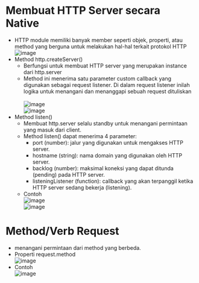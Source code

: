 # Membuat HTTP Server secara Native
- HTTP module memiliki banyak member seperti objek, properti, atau method yang berguna untuk melakukan hal-hal terkait protokol HTTP
  <br>![image](https://user-images.githubusercontent.com/85721388/225533075-df83012e-893e-4e5e-8370-6600dad91d74.png)
- Method http.createServer()  
  - Berfungsi untuk membuat HTTP server yang merupakan instance dari http.server
  - Method ini menerima satu parameter custom callback yang digunakan sebagai request listener. Di dalam request listener inilah logika untuk menangani dan menanggapi sebuah request dituliskan  
    <br>![image](https://user-images.githubusercontent.com/85721388/225533601-3a565912-b43e-48a7-90e0-990823e734f9.png)
    <br>![image](https://user-images.githubusercontent.com/85721388/225533883-f52da422-0ca8-4a83-990d-6615bb508e24.png)
- Method listen()
  - Membuat http.server selalu standby untuk menangani permintaan yang masuk dari client.
  - Method listen() dapat menerima 4 parameter:
    - port (number): jalur yang digunakan untuk mengakses HTTP server.
    - hostname (string): nama domain yang digunakan oleh HTTP server.
    - backlog (number): maksimal koneksi yang dapat ditunda (pending) pada HTTP server.
    - listeningListener (function): callback yang akan terpanggil ketika HTTP server sedang bekerja (listening).
  - Contoh
  <br>![image](https://user-images.githubusercontent.com/85721388/225534391-ca021dfe-2e44-4bf8-a17a-4a3fd60fd58a.png)
  <br>![image](https://user-images.githubusercontent.com/85721388/225534979-74e69fe9-0069-482d-8104-9de08f36169e.png)

# Method/Verb Request
- menangani permintaan dari method yang berbeda.
- Properti request.method
  <br>![image](https://user-images.githubusercontent.com/85721388/225535779-25c38eb0-308c-455d-9372-3cbf5d07af12.png)
- Contoh 
  <br>![image](https://user-images.githubusercontent.com/85721388/225536476-ca88e66d-f5f6-46e2-ba91-37f37523415a.png)
